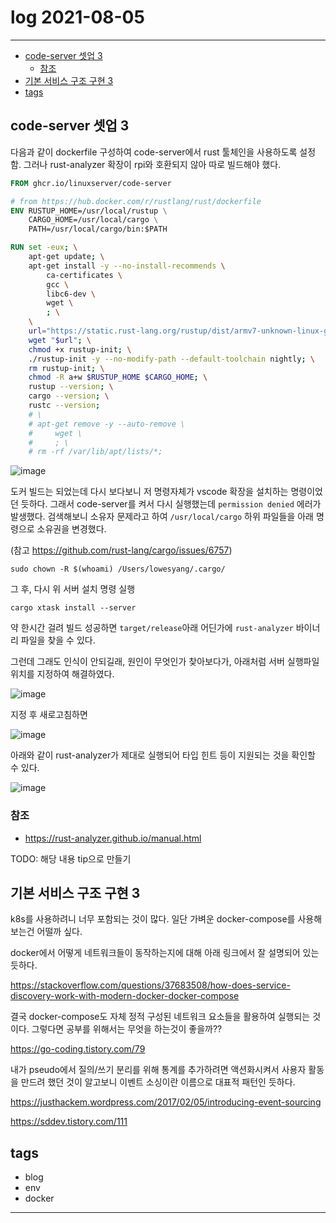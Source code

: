 # log 2021-08-05

--------------------------

- [code-server 셋업 3](#code-server-셋업-3)
  - [참조](#참조)
- [기본 서비스 구조 구현 3](#기본-서비스-구조-구현-3)
- [tags](#tags)



## code-server 셋업 3

다음과 같이 dockerfile 구성하여 code-server에서 rust 툴체인을 사용하도록 설정함. 그러나 rust-analyzer 확장이 rpi와 호환되지 않아 따로 빌드해야 했다.

```dockerfile
FROM ghcr.io/linuxserver/code-server

# from https://hub.docker.com/r/rustlang/rust/dockerfile
ENV RUSTUP_HOME=/usr/local/rustup \
    CARGO_HOME=/usr/local/cargo \
    PATH=/usr/local/cargo/bin:$PATH

RUN set -eux; \
    apt-get update; \
    apt-get install -y --no-install-recommends \
        ca-certificates \
        gcc \
        libc6-dev \
        wget \
        ; \
    \
    url="https://static.rust-lang.org/rustup/dist/armv7-unknown-linux-gnueabihf/rustup-init"; \
    wget "$url"; \
    chmod +x rustup-init; \
    ./rustup-init -y --no-modify-path --default-toolchain nightly; \
    rm rustup-init; \
    chmod -R a+w $RUSTUP_HOME $CARGO_HOME; \
    rustup --version; \
    cargo --version; \
    rustc --version;
    # \
    # apt-get remove -y --auto-remove \
    #     wget \
    #     ; \
    # rm -rf /var/lib/apt/lists/*;

```

![image](https://user-images.githubusercontent.com/8192081/128332744-dc36c44a-f989-42c6-81a1-0431a38a38e5.png)

도커 빌드는 되었는데 다시 보다보니 저 명령자체가 vscode 확장을 설치하는 명령이었던 듯하다.
그래서 code-server를 켜서 다시 실행했는데 `permission denied` 에러가 발생했다. 검색해보니 소유자 문제라고 하여 `/usr/local/cargo` 하위 파일들을 아래 명령으로 소유권을 변경했다.

(참고 https://github.com/rust-lang/cargo/issues/6757)

`sudo chown -R $(whoami) /Users/lowesyang/.cargo/`

그 후, 다시 위 서버 설치 명령 실행

`cargo xtask install --server`

약 한시간 걸려 빌드 성공하면 `target/release`아래 어딘가에 `rust-analyzer` 바이너리 파일을 찾을 수 있다.

그런데 그래도 인식이 안되길래, 원인이 무엇인가 찾아보다가, 아래처럼 서버 실행파일 위치를 지정하여 해결하였다.

![image](https://user-images.githubusercontent.com/8192081/128332799-704336ea-66c7-4322-adc1-d518841cb453.png)

지정 후 새로고침하면

![image](https://user-images.githubusercontent.com/8192081/128332815-2b430882-b9ee-468a-98df-111149b59851.png)

아래와 같이 rust-analyzer가 제대로 실행되어 타입 힌트 등이 지원되는 것을 확인할 수 있다.

![image](https://user-images.githubusercontent.com/8192081/128333247-e9e51598-0d77-4315-bc41-777aaf780e42.png)

### 참조
- https://rust-analyzer.github.io/manual.html

TODO: 해당 내용 tip으로 만들기

## 기본 서비스 구조 구현 3

k8s를 사용하려니 너무 포함되는 것이 많다. 일단 가벼운 docker-compose를 사용해보는건 어떨까 싶다.

docker에서 어떻게 네트워크들이 동작하는지에 대해 아래 링크에서 잘 설명되어 있는 듯하다.

https://stackoverflow.com/questions/37683508/how-does-service-discovery-work-with-modern-docker-docker-compose

결국 docker-compose도 자체 정적 구성된 네트워크 요소들을 활용하여 실행되는 것이다. 그렇다면 공부를 위해서는 무엇을 하는것이 좋을까??

https://go-coding.tistory.com/79

내가 pseudo에서 질의/쓰기 분리를 위해 통계를 추가하려면 액션화시켜서 사용자 활동을 만드려 했던 것이 알고보니 이벤트 소싱이란 이름으로 대표적 패턴인 듯하다.

https://justhackem.wordpress.com/2017/02/05/introducing-event-sourcing

https://sddev.tistory.com/111





## tags
- blog
- env
- docker

--------------------------

